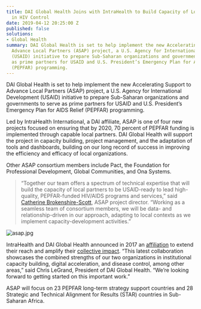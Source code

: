 ```yaml
---
title: DAI Global Health Joins with IntraHealth to Build Capacity of Local Partners
  in HIV Control
date: 2019-04-12 20:25:00 Z
published: false
solutions:
- Global Health
summary: DAI Global Health is set to help implement the new Accelerating Support to
  Advance Local Partners (ASAP) project, a U.S. Agency for International Development
  (USAID) initiative to prepare Sub-Saharan organizations and governments to serve
  as prime partners for USAID and U.S. President’s Emergency Plan for AIDS Relief
  (PEPFAR) programming.
---
```


DAI Global Health is set to help implement the new Accelerating Support to Advance Local Partners (ASAP) project, a U.S. Agency for International Development (USAID) initiative to prepare Sub-Saharan organizations and governments to serve as prime partners for USAID and U.S. President’s Emergency Plan for AIDS Relief (PEPFAR) programming.

Led by IntraHealth International, a DAI affiliate, ASAP is one of four new projects focused on ensuring that by 2020, 70 percent of PEPFAR funding is implemented through capable local partners. DAI Global Health will support the project in capacity building, project management, and the adaptation of tools and dashboards, building on our long record of success in improving the efficiency and efficacy of local organizations. 

Other ASAP consortium members include Pact, the Foundation for Professional Development, Global Communities, and Ona Systems.

> “Together our team offers a spectrum of technical expertise that will build the capacity of local partners to be USAID-ready to lead high-quality, PEPFAR-funded HIV/AIDS programs and services,” said [Catherine Brokenshire-Scott](https://www.intrahealth.org/news/intrahealth-work-local-african-partners-road-self-reliance-and-hiv-epidemic-control), ASAP project director. “Working as a seamless team of consortium members, we will be data- and relationship-driven in our approach, adapting to local contexts as we implement capacity-development activities.”

<!--more-->

![asap.jpg](/uploads/asap.jpg)

IntraHealth and DAI Global Health announced in 2017 an [affiliation](https://www.dai.com/news/dai-and-intrahealth-join-forces-to-amplify-global-health-impact) to extend their reach and amplify their [collective impact](https://www.dai.com/news/dai-team-and-indonesian-government-launch-usaid-program-maternal-and-newborn-mortality). “This latest collaboration showcases the combined strengths of our two organizations in institutional capacity building, digital acceleration, and disease control, among other areas,” said Chris LeGrand, President of DAI Global Health. “We’re looking forward to getting started on this important work.” 

ASAP will focus on 23 PEPFAR long-term strategy support countries and 28 Strategic and Technical Alignment for Results (STAR) countries in Sub-Saharan Africa.


